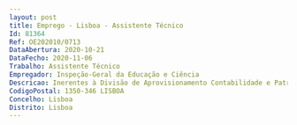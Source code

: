 ```yaml
--- 
layout: post
title: Emprego - Lisboa - Assistente Técnico
Id: 81364
Ref: OE202010/0713
DataAbertura: 2020-10-21
DataFecho: 2020-11-06
Trabalho: Assistente Técnico
Empregador: Inspeção-Geral da Educação e Ciência
Descricao: Inerentes à Divisão de Aprovisionamento Contabilidade e Património, nomeadamente   Conhecimentos em processos de receita e despesa   Experiência na conferência de documentos contabilísticos e financeiros   Conhecimentos da Lei de Compromissos e Pagamentos em Atraso   Assegurar os registos em Gerfip   Organizar e arquivar o expediente e processos da unidade orgânica   Controlar o Fundo de Maneio.
CodigoPostal: 1350-346 LISBOA
Concelho: Lisboa
Distrito: Lisboa
--- 
```

